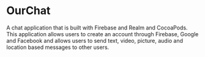 # OurChat
A chat application that is built with Firebase and Realm and CocoaPods. This application allows users to create an account through Firebase, Google and Facebook and allows users to 
send text, video, picture, audio and location based messages to other users. 

